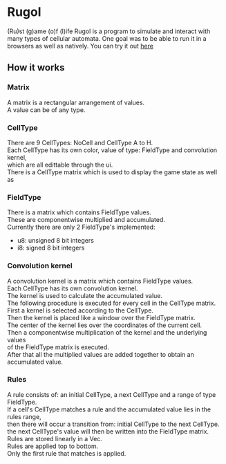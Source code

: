 # Rugol
(Ru)st (g)ame (o)f (l)ife
Rugol is a program to simulate and interact with many types of cellular automata.
One goal was to be able to run it in a browsers as well as natively.
You can try it out [here](sphereflow.github.io/rugol.html) 

## How it works

### Matrix
A matrix is a rectangular arrangement of values.  
A value can be of any type.  

### CellType
There are 9 CellTypes: NoCell and CellType A to H.  
Each CellType has its own color, value of type: FieldType and convolution kernel,  
which are all edittable through the ui.  
There is a CellType matrix which is used to display the game state as well as  


### FieldType
There is a matrix which contains FieldType values.  
These are componentwise multiplied and accumulated.  
Currently there are only 2 FieldType's implemented:  
- u8: unsigned 8 bit integers
- i8: signed 8 bit integers

### Convolution kernel
A convolution kernel is a matrix which contains FieldType values.  
Each CellType has its own convolution kernel.  
The kernel is used to calculate the accumulated value.  
The following procedure is executed for every cell in the CellType matrix.  
First a kernel is selected according to the CellType.  
Then the kernel is placed like a window over the FieldType matrix.  
The center of the kernel lies over the coordinates of the current cell.  
Then a componentwise multiplication of the kernel and the underlying values  
of the FieldType matrix is executed.  
After that all the multiplied values are added together to obtain an accumulated value.  

### Rules
A rule consists of: an initial CellType, a next CellType and a range of type FieldType.  
If a cell's CellType matches a rule and the accumulated value lies in the rules range,  
then there will occur a transition from: initial CellType to the next CellType.  
the next CellType's value will then be written into the FieldType matrix.  
Rules are stored linearly in a Vec.  
Rules are applied top to bottom.  
Only the first rule that matches is applied.  
